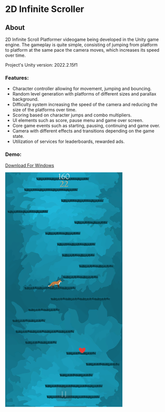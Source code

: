 # 2D Infinite Scroller 
## About
2D Infinite Scroll Platformer videogame being developed in the Unity game engine.
The gameplay is quite simple, consisting of jumping from platform to platform at the same pace the camera moves, which increases its speed over time.

Project's Unity version: 2022.2.15f1

### Features:
* Character controller allowing for movement, jumping and bouncing.
* Random level generation with platforms of different sizes and parallax background.
* Difficulty system increasing the speed of the camera and reducing the size of the platforms over time.
* Scoring based on character jumps and combo multipliers.
* UI elements such as score, pause menu and game over screen.
* Core game events such as starting, pausing, continuing and game over.
* Camera with different effects and transitions depending on the game state.
* Utilization of services for leaderboards, rewarded ads.

### Demo:
[Download For Windows](https://github.com/franpereira/InfiniteScroller/releases/download/Demo/InfiniteScroller-Win.zip)

![Screenshot](Github/screenshot.png)
